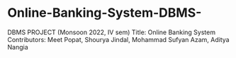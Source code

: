 # Online-Banking-System-DBMS-
DBMS PROJECT (Monsoon 2022, IV sem)
Title: Online Banking System
Contributors: Meet Popat, Shourya Jindal, Mohammad Sufyan Azam, Aditya Nangia
